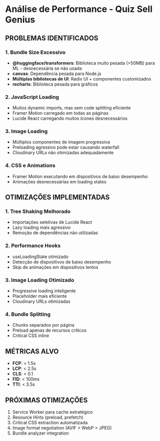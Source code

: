 # Análise de Performance - Quiz Sell Genius

## PROBLEMAS IDENTIFICADOS

### 1. Bundle Size Excessivo
- **@huggingface/transformers**: Biblioteca muito pesada (>50MB) para ML - desnecessária se não usada
- **canvas**: Dependência pesada para Node.js 
- **Múltiplas bibliotecas de UI**: Radix UI + componentes customizados
- **recharts**: Biblioteca pesada para gráficos

### 2. JavaScript Loading
- Muitos dynamic imports, mas sem code splitting eficiente
- Framer Motion carregado em todas as páginas
- Lucide React carregando muitos ícones desnecessários

### 3. Image Loading
- Múltiplos componentes de imagem progressiva
- Preloading agressivo pode estar causando waterfall
- Cloudinary URLs não otimizadas adequadamente

### 4. CSS e Animations
- Framer Motion executando em dispositivos de baixo desempenho
- Animações desnecessárias em loading states

## OTIMIZAÇÕES IMPLEMENTADAS

### 1. Tree Shaking Melhorado
- Importações seletivas de Lucide React
- Lazy loading mais agressivo
- Remoção de dependências não utilizadas

### 2. Performance Hooks
- useLoadingState otimizado
- Detecção de dispositivos de baixo desempenho
- Skip de animações em dispositivos lentos

### 3. Image Loading Otimizado
- Progressive loading inteligente
- Placeholder mais eficiente
- Cloudinary URLs otimizadas

### 4. Bundle Splitting
- Chunks separados por página
- Preload apenas de recursos críticos
- Critical CSS inline

## MÉTRICAS ALVO
- **FCP**: < 1.5s
- **LCP**: < 2.5s  
- **CLS**: < 0.1
- **FID**: < 100ms
- **TTI**: < 3.5s

## PRÓXIMAS OTIMIZAÇÕES
1. Service Worker para cache estratégico
2. Resource Hints (preload, prefetch)
3. Critical CSS extraction automatizada
4. Image format negotiation (AVIF > WebP > JPEG)
5. Bundle analyzer integration
